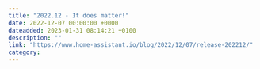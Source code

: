 ```yaml
---
title: "2022.12 - It does matter!"
date: 2022-12-07 00:00:00 +0000
dateadded: 2023-01-31 08:14:21 +0100
description: ""
link: "https://www.home-assistant.io/blog/2022/12/07/release-202212/"
category:
---
```

